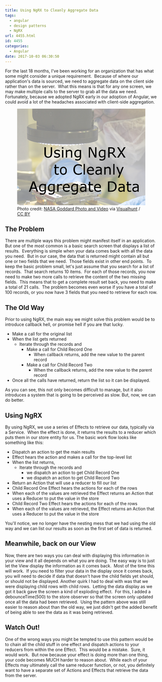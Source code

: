 ```yaml
---
title: Using NgRX to Cleanly Aggregate Data
tags:
  - angular
  - design patterns
  - NgRX
url: 4455.html
id: 4455
categories:
  - Angular
date: 2017-10-03 06:30:50
---
```


For the last 18 months, I've been working for an organization that has what some might consider a unique requirement.  Because of where our application's data is sourced, we need to aggregate data on the client side rather than on the server.  What this means is that for any one screen, we may make multiple calls to the server to grab all the data we need.  Fortunately, because we adopted NgRX early in our adoption of Angular, we could avoid a lot of the headaches associated with client-side aggregation. <figure>![](/uploads/2017/09/2017-10-03.png "Using NgRX to Cleanly Aggregate Data")<figcaption>Photo credit: [NASA Goddard Photo and Video](//www.flickr.com/photos/gsfc/14486243743/) via [Visualhunt](//visualhunt.com/re/296da9) / [ CC BY](//creativecommons.org/licenses/by/2.0/)</figcaption></figure>

<!-- more --> 

The Problem
-----------

There are multiple ways this problem might manifest itself in an application.  But one of the most common is a basic search screen that displays a list of results.  Everything is simple when your data comes back with all the data you need.  But in our case, the data that is returned might contain all but one or two fields that we need.  Those fields exist in other end points.  To keep the basic problem small, let's just assume that you search for a list of records.  That search returns 10 items.  For each of those records, you now need to make two more calls to retrieve the content of the two missing fields.  This means that to get a complete result set back, you need to make a total of 21 calls.  The problem becomes even worse if you have a total of 100 records, or you now have 3 fields that you need to retrieve for each row.

The Old Way
-----------

Prior to using NgRX, the main way we might solve this problem would be to introduce callback hell, or promise hell if you are that lucky.

*   Make a call for the original list
*   When the list gets returned
    *   Iterate through the records and
        *   Make a call for Child Record One
            *   When callback returns, add the new value to the parent record
        *   Make a call for Child Record Two
            *   When the callback returns, add the new value to the parent record
*   Once all the calls have returned, return the list so it can be displayed.

As you can see, this not only becomes difficult to manage, but it also introduces a system that is going to be perceived as slow. But, now, we can do better.

Using NgRX
----------

By using NgRX, we use a series of Effects to retrieve our data, typically via a Service.  When the effect is done, it returns the results to a reducer which puts them in our store entity for us. The basic work flow looks like something like this:

*   Dispatch an action to get the main results
*   Effect hears the action and makes a call for the top-level list
*   When the list returns,
    *   Iterate through the records and
        *   we dispatch an action to get Child Record One
        *   we dispatch an action to get Child Record Two
*   Return an Action that will use a reducer to fill our list
*   Child Record One Effect hears the actions for each of the rows
*   When each of the values are retrieved the Effect returns an Action that uses a Reducer to put the value in the store
*   Child Record Two Effect hears the actions for each of the rows
*   When each of the values are retrieved, the Effect returns an Action that uses a Reducer to put the value in the store

You'll notice, we no longer have the nesting mess that we had using the old way and we can list our results as soon as the first set of data is returned.

Meanwhile, back on our View
---------------------------

Now, there are two ways you can deal with displaying this information in your view and it all depends on what you are doing. The easy way is to just let the View display the information as it comes back.  Most of the time this will work.  If you need to filter your data in the display once it comes back, you will need to decide if data that doesn't have the child fields yet should, or should not be displayed. Another quirk I had to deal with was that we were displaying child rows with child rows.  Letting the data display as we got it back gave the screen a kind of exploding effect.  For this, I added a debounceTime(500) to the store observer so that the screen only updated once all the data had been retrieved.  Using the pattern above was still easier to reason about than the old way, we just didn't get the added benefit of being able to see the data as it was being retrieved.

Watch Out!
----------

One of the wrong ways you might be tempted to use this pattern would be to chain all the child stuff in one effect and dispatch actions to your reducers from within the one Effect.  This would be a mistake.  Sure, it would work.  But now because your effect is doing more than one thing, your code becomes MUCH harder to reason about.  While each of your Effects may ultimately call the same reducer function, or not, you definitely want to have a separate set of Actions and Effects that retrieve the data from the server.
